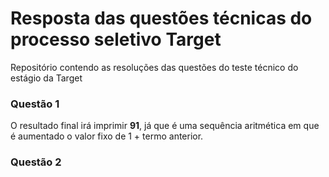 # Resposta das questões técnicas do processo seletivo Target

Repositório contendo as resoluções das questões do teste técnico do estágio da Target

### Questão 1

O resultado final irá imprimir <b>91</b>, já que é uma sequência aritmética em que é aumentado o valor fixo de 1 + termo anterior.

### Questão 2

